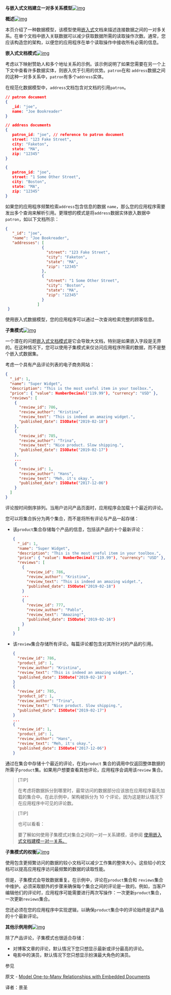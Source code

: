**与嵌入式文档建立一对多关系模型**[![img](https://www.mongodb.com/docs/manual/assets/link.svg)](https://www.mongodb.com/docs/manual/tutorial/model-embedded-one-to-many-relationships-between-documents/#model-one-to-many-relationships-with-embedded-documents)

**概述**[![img](https://www.mongodb.com/docs/manual/assets/link.svg)](https://www.mongodb.com/docs/manual/tutorial/model-embedded-one-to-many-relationships-between-documents/#overview)

本页介绍了一种数据模型，该模型使用[嵌入式](https://www.mongodb.com/docs/manual/core/data-model-design/#std-label-data-modeling-embedding)文档来描述连接数据之间的一对多关系。在单个文档中嵌入关联数据可以减少获取数据所需的读取操作次数。通常，您应该构造您的架构，以便您的应用程序在单个读取操作中接收所有必需的信息。

**嵌入式文档模式**[![img](https://www.mongodb.com/docs/manual/assets/link.svg)](https://www.mongodb.com/docs/manual/tutorial/model-embedded-one-to-many-relationships-between-documents/#embedded-document-pattern)

考虑以下映射赞助人和多个地址关系的示例。该示例说明了如果您需要在另一个上下文中查看许多数据实体，则嵌入优于引用的优势。`patron`在和 `address`数据之间的这种一对多关系中，`patron`有多个`address`实体。

在规范化数据模型中，`address`文档包含对文档的引用`patron`。

```json
// patron document
{
   _id: "joe",
   name: "Joe Bookreader"
}

// address documents
{
   patron_id: "joe", // reference to patron document
   street: "123 Fake Street",
   city: "Faketon",
   state: "MA",
   zip: "12345"
}

{
   patron_id: "joe",
   street: "1 Some Other Street",
   city: "Boston",
   state: "MA",
   zip: "12345"
}
```

如果您的应用程序频繁检索`address`包含信息的数据 `name`，那么您的应用程序需要发出多个查询来解析引用。更理想的模式是将`address`数据实体嵌入数据中`patron`，如以下文档所示：

```json
{
   "_id": "joe",
   "name": "Joe Bookreader",
   "addresses": [
                {
                  "street": "123 Fake Street",
                  "city": "Faketon",
                  "state": "MA",
                  "zip": "12345"
                },
                {
                  "street": "1 Some Other Street",
                  "city": "Boston",
                  "state": "MA",
                  "zip": "12345"
                }
              ]
 }
```

使用嵌入式数据模型，您的应用程序可以通过一次查询检索完整的顾客信息。

**子集模式**[![img](https://www.mongodb.com/docs/manual/assets/link.svg)](https://www.mongodb.com/docs/manual/tutorial/model-embedded-one-to-many-relationships-between-documents/#subset-pattern)

一个潜在的问题[嵌入式文档模式](https://www.mongodb.com/docs/manual/tutorial/model-embedded-one-to-many-relationships-between-documents/#std-label-one-to-many-embedded-document-pattern)是它会导致大文档，特别是如果嵌入字段是无界的。在这种情况下，您可以使用子集模式来仅访问应用程序所需的数据，而不是整个嵌入式数据集。

考虑一个具有产品评论列表的电子商务网站：

```json
{
  "_id": 1,
  "name": "Super Widget",
  "description": "This is the most useful item in your toolbox.",
  "price": { "value": NumberDecimal("119.99"), "currency": "USD" },
  "reviews": [
    {
      "review_id": 786,
      "review_author": "Kristina",
      "review_text": "This is indeed an amazing widget.",
      "published_date": ISODate("2019-02-18")
    },
    {
      "review_id": 785,
      "review_author": "Trina",
      "review_text": "Nice product. Slow shipping.",
      "published_date": ISODate("2019-02-17")
    },
    ...
    {
      "review_id": 1,
      "review_author": "Hans",
      "review_text": "Meh, it's okay.",
      "published_date": ISODate("2017-12-06")
    }
  ]
}
```

评论按时间倒序排列。当用户访问产品页面时，应用程序会加载十个最近的评论。

您可以将集合拆分为两个集合，而不是将所有评论与产品一起存储：

- 该`product`集合存储每个产品的信息，包括该产品的十个最新评论：

  ```json
  {
    "_id": 1,
    "name": "Super Widget",
    "description": "This is the most useful item in your toolbox.",
    "price": { "value": NumberDecimal("119.99"), "currency": "USD" },
    "reviews": [
      {
        "review_id": 786,
        "review_author": "Kristina",
        "review_text": "This is indeed an amazing widget.",
        "published_date": ISODate("2019-02-18")
      }
      ...
      {
        "review_id": 777,
        "review_author": "Pablo",
        "review_text": "Amazing!",
        "published_date": ISODate("2019-02-16")
      }
    ]
  }
  ```

- 该`review`集合存储所有评论。每篇评论都包含对其所针对的产品的引用。

  ```json
  {
    "review_id": 786,
    "product_id": 1,
    "review_author": "Kristina",
    "review_text": "This is indeed an amazing widget.",
    "published_date": ISODate("2019-02-18")
  }
  {
    "review_id": 785,
    "product_id": 1,
    "review_author": "Trina",
    "review_text": "Nice product. Slow shipping.",
    "published_date": ISODate("2019-02-17")
  }
  ...
  {
    "review_id": 1,
    "product_id": 1,
    "review_author": "Hans",
    "review_text": "Meh, it's okay.",
    "published_date": ISODate("2017-12-06")
  }
  ```

通过在集合中存储十个最近的评论，在对`product` 集合的调用中仅返回整体数据的所需子`product`集。如果用户想要查看其他评论，应用程序会调用该`review` 集合。

>[TIP]
>
>在考虑将数据拆分到哪里时，最常访问的数据部分应该放在应用程序最先加载的集合中。在此示例中，架构被拆分为 10 个评论，因为这是默认情况下在应用程序中可见的评论数。

>[TIP]
>
>也可以看看：
>
>要了解如何使用子集模式对集合之间的一对一关系建模，请参阅 [使用嵌入式文档建模一对一关系。](https://www.mongodb.com/docs/manual/tutorial/model-embedded-one-to-one-relationships-between-documents/#std-label-data-modeling-example-one-to-one)

**子集模式的权衡**[![img](https://www.mongodb.com/docs/manual/assets/link.svg)](https://www.mongodb.com/docs/manual/tutorial/model-embedded-one-to-many-relationships-between-documents/#trade-offs-of-the-subset-pattern)

使用包含更频繁访问的数据的较小文档可以减少工作集的整体大小。这些较小的文档可以提高应用程序访问最频繁的数据的读取性能。

但是，子集模式会导致数据重复。在示例中，评论在`product`集合和 `reviews`集合中维护。必须采取额外的步骤来确保每个集合之间的评论是一致的。例如，当客户编辑他们的评论时，应用程序可能需要进行两次写操作：一次更新`product`集合，一次更新`reviews`集合。

您还必须在您的应用程序中实现逻辑，以确保`product`集合中的评论始终是该产品的十个最新评论。

**其他示例用例**[![img](https://www.mongodb.com/docs/manual/assets/link.svg)](https://www.mongodb.com/docs/manual/tutorial/model-embedded-one-to-many-relationships-between-documents/#other-sample-use-cases)

除了产品评论，子集模式也很适合存储：

- 对博客文章的评论，默认情况下您只想显示最新或评分最高的评论。
- 电影中的演员，默认情况下您只想显示扮演最大角色的演员。

 参见

原文 - [Model One-to-Many Relationships with Embedded Documents]( https://docs.mongodb.com/manual/tutorial/model-embedded-one-to-many-relationships-between-documents/ )

译者：景圣
